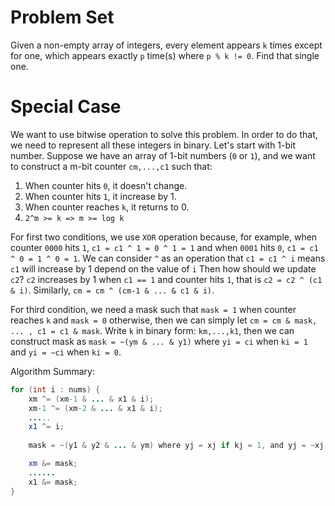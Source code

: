 # Problem Set

Given a non-empty array of integers, every element appears `k` times except for one, which appears exactly `p` time(s) where `p % k != 0`. Find that single one.

# Special Case

We want to use bitwise operation to solve this problem. In order to do that, we need to represent all these integers in binary. Let's start with 1-bit number. Suppose we have an array of 1-bit numbers (`0` or `1`), and we want to construct a m-bit counter `cm,...,c1` such that:

1. When counter hits `0`, it doesn't change.
2. When counter hits `1`, it increase by 1.
3. When counter reaches `k`, it returns to 0.
4. `2^m >= k => m >= log k`

For first two conditions, we use `XOR` operation because, for example, when counter `0000` hits `1`, `c1 = c1 ^ 1 = 0 ^ 1 = 1` and when `0001` hits `0`, `c1 = c1 ^ 0 = 1 ^ 0 = 1`. We can consider `^` as an operation that `c1 = c1 ^ i` means `c1` will increase by 1 depend on the value of `i`  Then how should we update `c2`? `c2` increases by 1 when `c1 == 1` and counter hits `1`, that is `c2 = c2 ^ (c1 & i)`. Similarly, `cm = cm ^ (cm-1 & ... & c1 & i)`.

For third condition, we need a mask such that `mask = 1` when counter reaches `k` and `mask = 0` otherwise, then we can simply let `cm = cm & mask, ... , c1 = c1 & mask`. Write `k` in binary form: `km,...,k1`, then we can construct mask as `mask = ~(ym & ... & y1)` where `yi = ci` when `ki = 1` and `yi = ~ci` when `ki = 0`.

Algorithm Summary:
```java
for (int i : nums) {
    xm ^= (xm-1 & ... & x1 & i);
    xm-1 ^= (xm-2 & ... & x1 & i);
    .....
    x1 ^= i;
    
    mask = ~(y1 & y2 & ... & ym) where yj = xj if kj = 1, and yj = ~xj if kj = 0 (j = 1 to m).

    xm &= mask;
    ......
    x1 &= mask;
}
```


